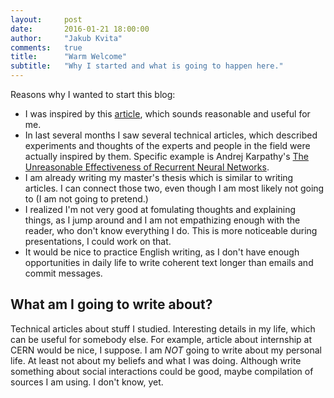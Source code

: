 ```yaml
---
layout:     post
date:       2016-01-21 18:00:00
author:     "Jakub Kvita"
comments:   true
title:      "Warm Welcome"
subtitle:   "Why I started and what is going to happen here."
---
```

<!-- header-img: "img/post-bg-06.jpg" -->

Reasons why I wanted to start this blog:

- I was inspired by this [article](http://blog.uncollege.org/5-reasons-you-should-blog-about-your-learning), which sounds reasonable and useful for me.
- In last several months I saw several technical articles, which described experiments and thoughts of the experts and people in the field were actually inspired by them. Specific example is Andrej Karpathy's [The Unreasonable Effectiveness of Recurrent Neural Networks](http://karpathy.github.io/2015/05/21/rnn-effectiveness/).
- I am already writing my master's thesis which is similar to writing articles. I can connect those two, even though I am most likely not going to (I am not going to pretend.)
- I realized I'm not very good at fomulating thoughts and explaining things, as I jump around and I am not empathizing enough with the reader, who don't know everything I do. This is more noticeable during presentations, I could work on that.
- It would be nice to practice English writing, as I don't have enough opportunities in daily life to write coherent text longer than emails and commit messages.


## What am I going to write about?

Technical articles about stuff I studied.
Interesting details in my life, which can be useful for somebody else. For example, article about internship at CERN would be nice, I suppose.
I am *NOT* going to write about my personal life. At least not about my beliefs and what I was doing.
Although write something about social interactions could be good, maybe compilation of sources I am using. I don't know, yet.
